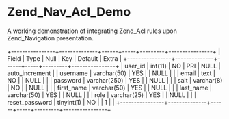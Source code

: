 Zend_Nav_Acl_Demo
=================

A working demonstration of integrating Zend_Acl rules upon Zend_Navigation presentation.

+----------------+--------------+------+-----+---------+----------------+
| Field          | Type         | Null | Key | Default | Extra          |
+----------------+--------------+------+-----+---------+----------------+
| user_id        | int(11)      | NO   | PRI | NULL    | auto_increment |
| username       | varchar(50)  | YES  |     | NULL    |                |
| email          | text         | NO   |     | NULL    |                |
| password       | varchar(250) | YES  |     | NULL    |                |
| salt           | varchar(8)   | NO   |     | NULL    |                |
| first_name     | varchar(50)  | YES  |     | NULL    |                |
| last_name      | varchar(50)  | YES  |     | NULL    |                |
| role           | varchar(25)  | YES  |     | NULL    |                |
| reset_password | tinyint(1)   | NO   |     | 1       |                |
+----------------+--------------+------+-----+---------+----------------+